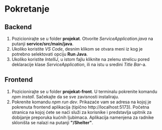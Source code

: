 # Pokretanje
## Backend
1. Pozicionirajte se u folder **projekat**. Otvorite *ServiceApplication.java* na putanji **service/src/main/java**.
2. Ukoliko koristite *VS Code*, desnim klikom se otvara meni iz kog je potrebno selektovati opciju **Run Java**.
3. Ukoliko koristite *IntelliJ*, u istom fajlu kliknite na zelenu strelicu pored deklaracije klase *ServiceApplication*, ili na istu u sredini *Title Bar*-a.

## Frontend
1. Pozicionirajte se u folder **projekat-front**. U terminalu pokrenite komandu *npm install*. Sačekajte da se sve zavisnosti instaliraju.
2. Pokrenite komandu *npm run dev*. Prikazaće vam se adresa na kojoj je pokrenuta frontend aplikacija (tipično http://localhost:5173).
Početna stranica na kojoj ćete se naći služi za korisnike i predstavlja upitnik za dobijanje preporuka kućnih ljubimaca. Aplikacija namenjena za radnike skloništa se nalazi na putanji **"/Shelter"**.


